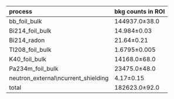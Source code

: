 | **process**                           | **bkg counts in ROI** |
|:--------------------------------------|:----------------------|
| bb\_foil\_bulk                        | 144937.0±38.0         |
| Bi214\_foil\_bulk                     | 14.984±0.03           |
| Bi214\_radon                          | 21.64±0.21            |
| Tl208\_foil\_bulk                     | 1.6795±0.005          |
| K40\_foil\_bulk                       | 14168.0±68.0          |
| Pa234m\_foil\_bulk                    | 23475.0±48.0          |
| neutron\_external\ncurrent\_shielding | 4.17±0.15             |
| total                                 | 182623.0±92.0         |
